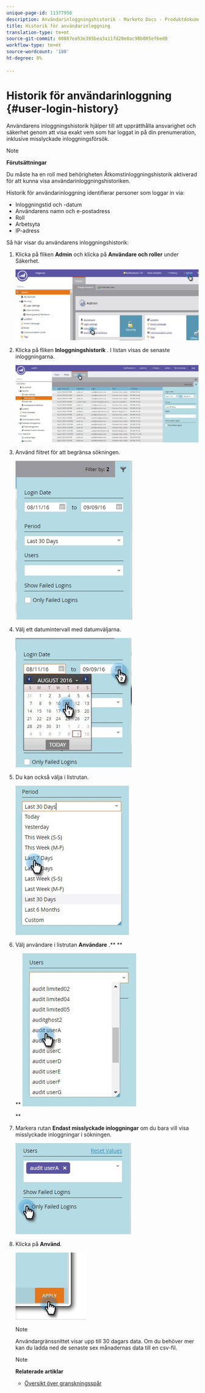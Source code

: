 ```yaml
---
unique-page-id: 11377958
description: Användarinloggningshistorik - Marketo Docs - Produktdokumentation
title: Historik för användarinloggning
translation-type: tm+mt
source-git-commit: 00887ea53e395bea3a11fd28e0ac98b085ef6ed8
workflow-type: tm+mt
source-wordcount: '180'
ht-degree: 0%

---
```



# Historik för användarinloggning {#user-login-history}

Användarens inloggningshistorik hjälper till att upprätthålla ansvarighet och säkerhet genom att visa exakt vem som har loggat in på din prenumeration, inklusive misslyckade inloggningsförsök.

>[!NOTE]
>
>**Förutsättningar**
>
>Du måste ha en roll med behörigheten Åtkomstinloggningshistorik aktiverad för att kunna visa användarinloggningshistoriken.

Historik för användarinloggning identifierar personer som loggar in via:

* Inloggningstid och -datum
* Användarens namn och e-postadress
* Roll
* Arbetsyta
* IP-adress

Så här visar du användarens inloggningshistorik:

1. Klicka på fliken **Admin** och klicka på **Användare och roller** under Säkerhet.

   ![](assets/image2016-7-12-9-3a2-3a31.png)

1. Klicka på fliken **Inloggningshistorik** . I listan visas de senaste inloggningarna.

   ![](assets/login-history-tab.jpg)

1. Använd filtret för att begränsa sökningen.

   ![](assets/filter-main.jpg)

1. Välj ett datumintervall med datumväljarna.

   ![](assets/select-date-range-hand.jpg)

1. Du kan också välja i listrutan.

   ![](assets/filter-select-from-dropdown.jpg)

1. Välj användare i listrutan **Användare** .** **

   ** ![](assets/user-dropdown.jpg)

   **

1. Markera rutan **Endast misslyckade inloggningar** om du bara vill visa misslyckade inloggningar i sökningen.

   ![](assets/only-failed-logins.jpg)

1. Klicka på **Använd**.

   ![](assets/click-apply-real.jpg)

   >[!NOTE]
   >
   >Användargränssnittet visar upp till 30 dagars data. Om du behöver mer kan du ladda ned de senaste sex månadernas data till en csv-fil.

   >[!NOTE]
   >
   >**Relaterade artiklar**
   >
   >    
   >    
   >    * [Översikt över granskningsspår](audit-trail-overview.md)


